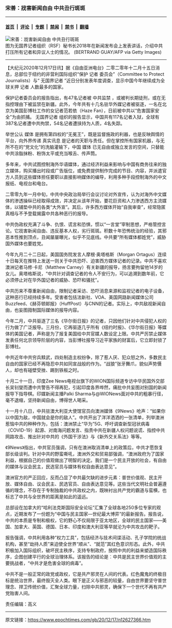 ### 宋善：戕害新闻自由 中共丑行斑斑

---

#### [首页](../../../..?n12627366) &nbsp;|&nbsp; [评论](../../../../../epoch-comment?n12627366) &nbsp;|&nbsp; [专题](../../../../../epoch-special?n12627366) &nbsp;|&nbsp; [禁闻](../../../../../epoch-news?n12627366) &nbsp;|&nbsp; [禁书](../../../../../books?n12627366) &nbsp;|&nbsp; [翻墙](https://github.com/gfw-breaker/nogfw/blob/master/README.md?n12627366)


<div><img alt="宋善：戕害新闻自由 中共丑行斑斑" class="attachment-djy_600_400 size-djy_600_400 wp-post-image" src="https://i.epochtimes.com/assets/uploads/2020/12/7767f4208c2dc4b007b21ecd7b37acfb-600x400.jpg"/>
<div class="caption">
 图为无国界记者组织（RSF）秘书长2018年在新闻发布会上发表讲话，介绍中共打压所有记者和异议人士的情况。 (BERTRAND GUAY/AFP via Getty Images)
</div></div><hr/><div class="post_content" id="artbody" itemprop="articleBody">
 <!-- article content begin -->
 <p>
  【大纪元2020年12月17日讯】据《自由亚洲电台》二零二零年十二月十五日消息，总部位于纽约的非营利国际组织“保护
  <ok href="https://www.epochtimes.com/gb/tag/%E8%AE%B0%E8%80%85.html">
   记者
  </ok>
  委员会”（Committee to Protect Journalists）与“
  <ok href="https://www.epochtimes.com/gb/tag/%E6%97%A0%E5%9B%BD%E7%95%8C%E8%AE%B0%E8%80%85.html">
   无国界记者
  </ok>
  ”近日分别发表年度调查，显示中国今年继续成为全球关押
  <ok href="https://www.epochtimes.com/gb/tag/%E8%AE%B0%E8%80%85.html">
   记者
  </ok>
  人数最多的国家。
 </p>
 <p>
  保护记者委员会的报告指出，有47名记者被
  <ok href="https://www.epochtimes.com/gb/tag/%E4%B8%AD%E5%85%B1%E7%9B%91%E7%A6%81.html">
   中共监禁
  </ok>
  ，或被判长期徒刑，或在无指控理由下被监禁在新疆。此外，今年共有十几名驻华外媒记者被驱逐，一名在北京为美国彭博社工作的女记者范若依（Haze Fan），日前被中共以“危害国家安全”为由抓捕。
  <ok href="https://www.epochtimes.com/gb/tag/%E6%97%A0%E5%9B%BD%E7%95%8C%E8%AE%B0%E8%80%85.html">
   无国界记者
  </ok>
  组织的报告显示，中国共有117名记者入狱，全球有387名记者遭中共拘禁，54名记者遭挟持为人质，4名失踪。
 </p>
 <p>
  举世公认
  <ok href="https://www.epochtimes.com/gb/tag/%E5%AA%92%E4%BD%93.html">
   媒体
  </ok>
  是拥有第四权的“无冕王”，既是监督施政的利器，也是反映舆情的平台，向外界传递
  <ok href="https://www.epochtimes.com/gb/tag/%E7%9C%9F%E5%AE%9E%E8%AE%AF%E6%81%AF.html">
   真实讯息
  </ok>
  是记者的天职与责任。但在掌控所有国家机器，与无所不在的“党文化”的洗脑灌输下，中国
  <ok href="https://www.epochtimes.com/gb/tag/%E5%AA%92%E4%BD%93.html">
   媒体
  </ok>
  已无自由或独立发言的空间，只替能中共涂脂抹粉、粉饰太平或充当喉舌、传声筒。
 </p>
 <p>
  多年来，中共试图控制海外华语媒体，通过经济利益来影响与中国有商务往来的独立媒体，购买播出时段或广告版位，或免费提供制作完成的节目、内容，并派遣官方人员到这些媒体担任要职以直接影响媒体的编导，利用多种手段控制海外的中文报纸、电视台和电台。
 </p>
 <p>
  二零零九年一月中旬，中共中央政治局举行会议讨论对外宣传，认为对海外中文媒体的渗透操纵已经取得成效，并决定从该年开始，要花巨资和人力渗透西方主流媒体，以铺垫中共的各类“大外宣”。其后，许多西方媒体开始“自我审查”，经常隐匿真相与不予登载揭露中共各种恶行的报导。
 </p>
 <p>
  中共伪政权充满了斗争、仇恨、谎言和恐惧，惯以“一言堂”宰制思想，严格管控言论。它戕害新闻自由、违反基本人权，劣行斑斑。积数十年恐怖统治的经验，其邪恶本性推到顶点，丑闻屡屡曝光，似乎不见底线。中共要“所有媒体都姓党”，威胁国外媒体也要姓党。
 </p>
 <p>
  今年九月二十二日起，美国国务院发言人摩根‧奥塔格斯（Morgan Ortagus）连续十日每天在推特上发送一则关于中共恐吓、迫害西方媒体记者的记录。中共不喜欢澳洲记者马修‧卡尼（Matthew Carney）有关新疆的报导，扬言要拘留他14岁的女儿。奥塔格斯说，“中共针对调查记者的令人不安行为，可以追溯到数年前，它必须停止对在华外国记者的威胁、恐吓和骚扰”。
 </p>
 <p>
  中共历来不尊重新闻自由，限制记者采访、恐吓消息来源和监视记者的电子设备，这种恶行已经持续多年。受害者包括法新社、VOA、美国网路新闻媒体公司Buzzfeed、《赫芬顿邮报》（HuffPost）与CNN的记者。实际上，中共敌视新闻自由，也妄图箝制国际媒体的报导内容。
 </p>
 <p>
  今年二月，中共驱逐了三名《华尔街日报》的记者，只因他们针对中共侵犯人权的行为做了广泛报导。三月份，它再驱逐几乎所有《纽约时报》、《华尔街日报》等媒体的美国记者，声称是为了报复美国给中共官媒人数设定上限。中共严厉禁止媒体发表任何北京领导阶层的内容，当彭博社报导习近平家族的财富后，它立即封锁了彭博社。
 </p>
 <p>
  中共近年中共穷兵黩武，四处制造主权纷争，除了惹人厌、犯众怒之外，多数民主自由的国家已经不再隐忍中共如同宣战般的作为。“战狼”张牙舞爪，貌似声势慑人，却也有碰壁受挫、踢到铁板之时。
 </p>
 <p>
  十月二十一日，印度Zee News电视台旗下的WION国际频道专访中华民国外交部长吴钊燮而遭中共警告不得再犯，引起印度各界哗然，痛批中共妄图对别国的新闻报导下指导棋。印媒新闻主播Palki Sharma与@WIONews面对中共的粗暴行径，毫不退缩，坚持新闻自由，博得世人喝采。
 </p>
 <p>
  十一月十八日，中共驻澳大利亚大使馆官员向澳洲媒体《9News》呛声：“如果你以中国为敌，中国就会是你的敌人”。中共开出了洋洋洒洒的一张清单，列举澳洲惹恼中共的种种作为，包括：澳洲禁止“华为”5G、呼吁调查新型冠状病毒（COVID-19）起源、对南海问题发言、指责中共在新疆人权问题说谎、指控中共网路攻击、推出针对中共的《外国干涉法》与《新外交关系法》等等。
 </p>
 <p>
  《9News》指出，中共官员强调，只有在澳洲取消清单上的政策后，中共才愿恢复部长级谈判。针对中共的野蛮嘶吼，澳洲外交和贸易部强调，“澳洲政府为了国家利益，根据自己的价值观做出了明智的决定。我们是一个民主开放的社会，有自由的媒体与议会民主，民选官员与媒体有权自由表达意见”。
 </p>
 <p>
  澳洲官方的严正回应，反而凸显了中共最欠缺的进步元素：普世价值观、民主开放、媒体自由、议会民主、民选官员、自由表达意见等。这些当代文明社会普遍遵循的理念，不存在于专制独裁的中共政权之内，既映衬出共产党的霸道与蛮横，也标志了中共与全世界的距离是如此的遥远。
 </p>
 <p>
  总部设在加拿大的“哈利法克斯国际安全论坛”汇集了全球各地250多位专家的观点，近期发布了一份题为“中国与民主国家—世纪最大博弈”的最新报告。报告说，中共的本质是专制和极权，它的野心不仅局限于亚太地区，全球的民主国家——美国、加拿大、英国、德国、日本、印度和澳大利亚等早就沦为中共攻击的靶子。
 </p>
 <p>
  报告强调，中共利用各种“权力工具”，包括经济与技术间谍活动、孔子学院的统战机构，甚至“劫持人质”来迫使全世界“顺从”、“就范”其红色意识形态。此外，中共积极加入国际组织，破坏民主秩序，支持专制政府，按照中共的利益来塑造国际秩序，企图创建平行的全球治理体系。该报告的结论是︰中共是民主世界价值观的主要挑战者，“中共才是危害全球的病毒”。
 </p>
 <p>
  中共不是一般正常的政党或政权，它是共产邪灵在人间的代表。红色魔鬼的终极目标是统治世界，最终毁灭全人类。眼下是正义与邪恶的较量，自由世界要坚守普世理念、捍卫传统价值，汇聚全球力量，扫除中共邪灵，确保下一个世代不再有共产党贻害人间。
 </p>
 <p>
  责任编辑：高义
 </p>
 <!-- article content end -->
 <div id="below_article_ad">
 </div>
</div>


---

原文链接：https://www.epochtimes.com/gb/20/12/17/n12627366.htm